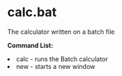 
# calc.bat
The calculator written on a batch file </br>


<b> Command List: </b>
<li> calc - runs the Batch calculator </li>
<li> new - starts a new window </li>
